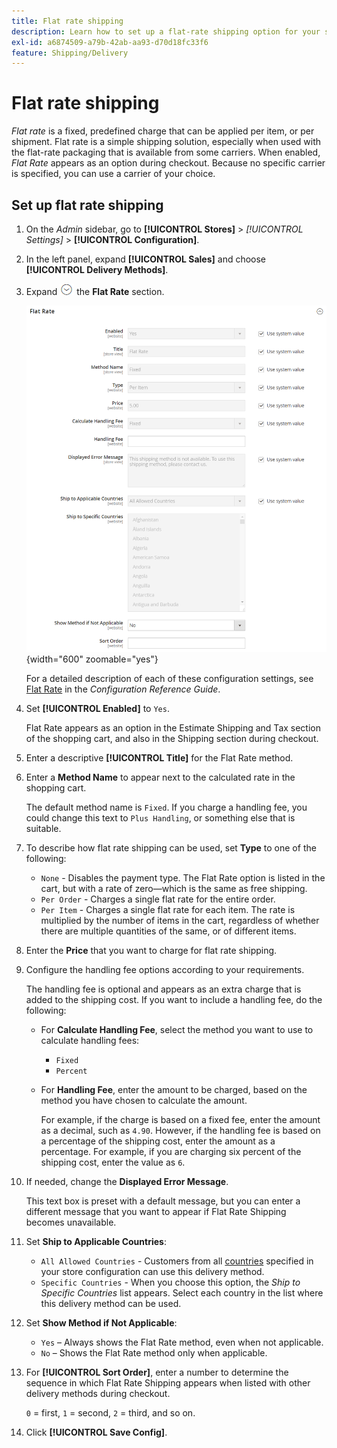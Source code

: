 ```yaml
---
title: Flat rate shipping
description: Learn how to set up a flat-rate shipping option for your store.
exl-id: a6874509-a79b-42ab-aa93-d70d18fc33f6
feature: Shipping/Delivery
---
```

# Flat rate shipping

_Flat rate_ is a fixed, predefined charge that can be applied per item, or per shipment. Flat rate is a simple shipping solution, especially when used with the flat-rate packaging that is available from some carriers. When enabled, _Flat Rate_ appears as an option during checkout. Because no specific carrier is specified, you can use a carrier of your choice.

## Set up flat rate shipping

1. On the _Admin_ sidebar, go to **[!UICONTROL Stores]** > _[!UICONTROL Settings]_ > **[!UICONTROL Configuration]**.

1. In the left panel, expand **[!UICONTROL Sales]** and choose **[!UICONTROL Delivery Methods]**.

1. Expand ![Expansion selector](../assets/icon-display-expand.png) the **Flat Rate** section.

   ![Flat Rate](../configuration-reference/sales/assets/delivery-methods-flat-rate.png){width="600" zoomable="yes"}

   For a detailed description of each of these configuration settings, see [Flat Rate](../configuration-reference/sales/delivery-methods.md#flat-rate) in the _Configuration Reference Guide_.

1. Set **[!UICONTROL Enabled]** to `Yes`.

   Flat Rate appears as an option in the Estimate Shipping and Tax section of the shopping cart, and also in the Shipping section during checkout.

1. Enter a descriptive **[!UICONTROL Title]** for the Flat Rate method.

1. Enter a **Method Name** to appear next to the calculated rate in the shopping cart.

   The default method name is `Fixed`. If you charge a handling fee, you could change this text to `Plus Handling`, or something else that is suitable.

1. To describe how flat rate shipping can be used, set **Type** to one of the following:

   - `None` - Disables the payment type. The Flat Rate option is listed in the cart, but with a rate of zero—which is the same as free shipping.
   - `Per Order` - Charges a single flat rate for the entire order.
   - `Per Item` - Charges a single flat rate for each item. The rate is multiplied by the number of items in the cart, regardless of whether there are multiple quantities of the same, or of different items.

1. Enter the **Price** that you want to charge for flat rate shipping.

1. Configure the handling fee options according to your requirements.

   The handling fee is optional and appears as an extra charge that is added to the shipping cost. If you want to include a handling fee, do the following:

   - For **Calculate Handling Fee**, select the method you want to use to calculate handling fees:

      - `Fixed`
      - `Percent`

   - For **Handling Fee**, enter the amount to be charged, based on the method you have chosen to calculate the amount.

      For example, if the charge is based on a fixed fee, enter the amount as a decimal, such as `4.90`. However, if the handling fee is based on a percentage of the shipping cost, enter the amount as a percentage. For example, if you are charging six percent of the shipping cost, enter the value as `6`.

1. If needed, change the **Displayed Error Message**.

   This text box is preset with a default message, but you can enter a different message that you want to appear if Flat Rate Shipping becomes unavailable.

1. Set **Ship to Applicable Countries**:

   - `All Allowed Countries` - Customers from all [countries](../getting-started/store-details.md#country-options) specified in your store configuration can use this delivery method.
   - `Specific Countries` - When you choose this option, the _Ship to Specific Countries_ list appears. Select each country in the list where this delivery method can be used.

1. Set **Show Method if Not Applicable**:

   - `Yes` – Always shows the Flat Rate method, even when not applicable.
   - `No` – Shows the Flat Rate method only when applicable.

1. For **[!UICONTROL Sort Order]**, enter a number to determine the sequence in which Flat Rate Shipping appears when listed with other delivery methods during checkout.

   `0` = first, `1` = second, `2` = third, and so on.

1. Click **[!UICONTROL Save Config]**.
